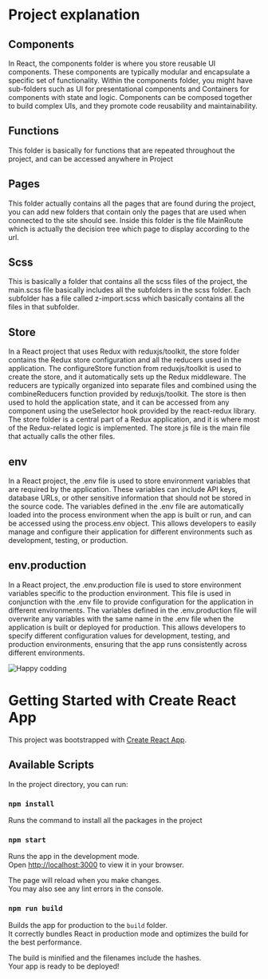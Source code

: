 # Project explanation

## Components

In React, the components folder is where you store reusable UI components. These components are typically modular and encapsulate a specific set of functionality. Within the components folder, you might have sub-folders such as UI for presentational components and Containers for components with state and logic. Components can be composed together to build complex UIs, and they promote code reusability and maintainability.

## Functions

This folder is basically for functions that are repeated throughout the project, and can be accessed anywhere in Project

## Pages

This folder actually contains all the pages that are found during the project, you can add new folders that contain only the pages that are used when connected to the site should see. Inside this folder is the file MainRoute which is actually the decision tree which page to display according to the url.

## Scss

This is basically a folder that contains all the scss files of the project, the main.scss file basically includes all the subfolders in the scss folder. Each subfolder has a file called z-import.scss which basically contains all the files in that subfolder.

## Store

In a React project that uses Redux with reduxjs/toolkit, the store folder contains the Redux store configuration and all the reducers used in the application. The configureStore function from reduxjs/toolkit is used to create the store, and it automatically sets up the Redux middleware. The reducers are typically organized into separate files and combined using the combineReducers function provided by reduxjs/toolkit. The store is then used to hold the application state, and it can be accessed from any component using the useSelector hook provided by the react-redux library. The store folder is a central part of a Redux application, and it is where most of the Redux-related logic is implemented. The store.js file is the main file that actually calls the other files.

## env

In a React project, the .env file is used to store environment variables that are required by the application. These variables can include API keys, database URLs, or other sensitive information that should not be stored in the source code. The variables defined in the .env file are automatically loaded into the process environment when the app is built or run, and can be accessed using the process.env object. This allows developers to easily manage and configure their application for different environments such as development, testing, or production.

## env.production

In a React project, the .env.production file is used to store environment variables specific to the production environment. This file is used in conjunction with the .env file to provide configuration for the application in different environments. The variables defined in the .env.production file will overwrite any variables with the same name in the .env file when the application is built or deployed for production. This allows developers to specify different configuration values for development, testing, and production environments, ensuring that the app runs consistently across different environments.

![Happy codding](https://pbs.twimg.com/profile_images/1294271945299689472/4fwL9aL7_400x400.jpg)

# Getting Started with Create React App

This project was bootstrapped with [Create React App](https://github.com/facebook/create-react-app).

## Available Scripts

In the project directory, you can run:

### `npm install`

Runs the command to install all the packages in the project

### `npm start`

Runs the app in the development mode.\
Open [http://localhost:3000](http://localhost:3000) to view it in your browser.

The page will reload when you make changes.\
You may also see any lint errors in the console.

### `npm run build`

Builds the app for production to the `build` folder.\
It correctly bundles React in production mode and optimizes the build for the best performance.

The build is minified and the filenames include the hashes.\
Your app is ready to be deployed!
